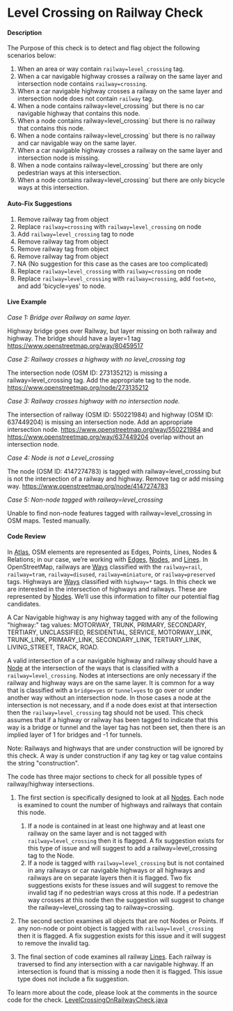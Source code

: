 # Level Crossing on Railway Check

#### Description

The Purpose of this check is to detect and flag object the following scenarios below:

1. When an area or way contain `railway=level_crossing` tag.
2. When a car navigable highway crosses a railway on the same layer and intersection node contains `railway=crossing`.
3. When a car navigable highway crosses a railway on the same layer and intersection node does not contain `railway` tag.
4. When a node contains railway=level_crossing` but there is no car navigable highway that contains this node.
5. When a node contains railway=level_crossing` but there is no railway that contains this node.
6. When a node contains railway=level_crossing` but there is no railway and car navigable way on the same layer.
7. When a car navigable highway crosses a railway on the same layer and intersection node is missing.
8. When a node contains railway=level_crossing` but there are only pedestrian ways at this intersection.
9. When a node contains railway=level_crossing` but there are only bicycle ways at this intersection.

#### Auto-Fix Suggestions

1. Remove railway tag from object
2. Replace `railway=crossing` with `railway=level_crossing` on node
3. Add `railway=level_crossing` tag to node
4. Remove railway tag from object
5. Remove railway tag from object
6. Remove railway tag from object
7. NA (No suggestion for this case as the cases are too complicated)
8. Replace `railway=level_crossing` with `railway=crossing` on node
9. Replace `railway=level_crossing` with `railway=crossing`, add `foot=no`, and add 'bicycle=yes' to node.

#### Live Example

*Case 1: Bridge over Railway on same layer.*

Highway bridge goes over Railway, but layer missing on both railway and highway. The bridge should have a layer=1 tag
https://www.openstreetmap.org/way/80459517

*Case 2: Railway crosses a highway with no level_crossing tag*

The intersection node (OSM ID: 273135212) is missing a railway=level_crossing tag. Add the appropriate tag to the node.
https://www.openstreetmap.org/node/273135212

*Case 3: Railway crosses highway with no intersection node.*

The intersection of railway (OSM ID: 550221984) and highway (OSM ID: 637449204) is missing an intersection node. Add an appropriate intersection node.
https://www.openstreetmap.org/way/550221984 and https://www.openstreetmap.org/way/637449204 overlap without an intersection node.

*Case 4: Node is not a Level_crossing*

The node (OSM ID: 4147274783) is tagged with railway=level_crossing but is not the intersection of a railway and highway. Remove tag or add missing way.
https://www.openstreetmap.org/node/4147274783

*Case 5: Non-node tagged with railway=level_crossing*

Unable to find non-node features tagged with railway=level_crossing in OSM maps. Tested manually.

#### Code Review

In [Atlas](https://github.com/osmlab/atlas), OSM elements are represented as Edges, Points, Lines,
Nodes & Relations; in our case, we’re working with
[Edges](https://github.com/osmlab/atlas/blob/dev/src/main/java/org/openstreetmap/atlas/geography/atlas/items/Edge.java),
[Nodes](https://github.com/osmlab/atlas/blob/dev/src/main/java/org/openstreetmap/atlas/geography/atlas/items/Node.java), and
[Lines](https://github.com/osmlab/atlas/blob/dev/src/main/java/org/openstreetmap/atlas/geography/atlas/items/Line.java).
In OpenStreetMap, railways are [Ways](https://wiki.openstreetmap.org/wiki/Way) classified with
the `railway=rail`, `railway=tram`, `railway=disused`, `railway=miniature`, or `railway=preserved` tags. Highways are
[Ways](https://wiki.openstreetmap.org/wiki/Way) classified with `highway=*` tags. In this check we are interested in
the intersection of highways and railways. These are represented by [Nodes](https://wiki.openstreetmap.org/wiki/Node).
We’ll use this information to filter our potential flag candidates.

A Car Navigable highway is any highway tagged with any of the following "highway:" tag values: MOTORWAY, TRUNK,
PRIMARY, SECONDARY, TERTIARY, UNCLASSIFIED, RESIDENTIAL, SERVICE, MOTORWAY_LINK, TRUNK_LINK, PRIMARY_LINK,
SECONDARY_LINK, TERTIARY_LINK, LIVING_STREET, TRACK, ROAD.

A valid intersection of a car navigable highway and railway should have a [Node](https://wiki.openstreetmap.org/wiki/Node)
at the intersection of the ways that is classified with a `railway=level_crossing`. Nodes at intersections are only
necessary if the railway and highway ways are on the same layer. It is common for a way that is classified with a
`bridge=yes` or `tunnel=yes` to go over or under another way without an intersection node. In those cases a node at the
intersection is not necessary, and if a node does exist at that intersection then the `railway=level_crossing` tag
should not be used. This check assumes that if a highway or railway has been tagged to indicate that this way is a
bridge or tunnel and the layer tag has not been set, then there is an implied layer of 1 for bridges and -1 for
tunnels.

Note: Railways and highways that are under construction will be ignored by this check. A way is under construction if
any tag key or tag value contains the string "construction".

The code has three major sections to check for all possible types of railway/highway intersections.

1. The first section is specifically designed to look at all [Nodes](https://wiki.openstreetmap.org/wiki/Node). Each
node is examined to count the number of highways and railways that contain this node.
    1. If a node is contained in at least one highway and at least one railway on the same layer and is not tagged
    with `railway=level_crossing` then it is flagged. A fix suggestion exists for this type of issue and will suggest
    to add a railway=level_crossing tag to the Node.
    1. If a node is tagged with `railway=level_crossing` but is not contained in any railways or car navigable highways
or all highways and railways are on separate layers then it is flagged. Two fix suggestions exists for these issues and
will suggest to remove the invalid tag if no pedestrian ways cross at this node. If a pedestrian way crosses at this
node then the suggestion will suggest to change the railway=level_crossing tag to railway=crossing.

2. The second section examines all objects that are not Nodes or Points. If any non-node or point object is tagged
with `railway=level_crossing` then it is flagged. A fix suggestion exists for this issue and it will suggest to remove
the invalid tag.

3. The final section of code examines all railway [Lines](https://github.com/osmlab/atlas/blob/dev/src/main/java/org/openstreetmap/atlas/geography/atlas/items/Line.java).
Each railway is traversed to find any intersection with a car navigable highway. If an intersection is found that is
missing a node then it is flagged. This issue type does not include a fix suggestion.

To learn more about the code, please look at the comments in the source code for the check.
[LevelCrossingOnRailwayCheck.java](../../src/main/java/org/openstreetmap/atlas/checks/validation/intersections/LevelCrossingOnRailwayCheck.java)
